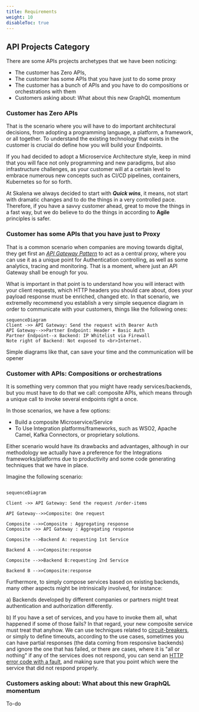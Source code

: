 ```yaml
---
title: Requirements
weight: 10
disableToc: true
---
```


## API Projects Category

There are some APIs projects archetypes that we have been noticing:

- The customer has Zero APIs,
- The customer has some APIs that you have just to do some proxy
- The customer has a bunch of APIs and you have to do compositions or orchestrations with them
- Customers asking about: What about this new GraphQL momentum

### Customer has Zero APIs

That is the scenario where you will have to do important architectural decisions, from adopting a programming language, a platform, a framework, or all together.
To understand the existing technology that exists in the customer is crucial do define how you will build your Endpoints.

If you had decided to adopt a Microservice Architecture style, keep in mind that you will face not only programming and new paradigms, but also infrastructure challenges, as your customer will at a certain level to embrace numerous new concepts such as CI/CD pipelines, containers, Kubernetes so for so forth.

At Skalena we always decided to start with **_Quick wins_**, it means, not start with dramatic changes and to do the things in a very controlled pace. Therefore, if you have a savvy customer ahead, great to move the things in a fast way, but we do believe to do the things in according to **Agile** principles is safer.

### Customer has some APIs that you have just to Proxy

That is a common scenario when companies are moving towards digital, they get first an _[API Gateway Pattern](https://microservices.io/patterns/apigateway.html)_ to act as a central proxy, where you can use it as a unique point for Authentication controlling, as well as some analytics, tracing and monitoring. That is a moment, where just an API Gateway shall be enough for you.

What is important in that point is to understand how you will interact with your client requests, which HTTP headers you should care about, does your payload response must be enriched, changed etc. In that scenario, we extremelly recommend you establish a very simple sequence diagram in order to communicate with your customers, things like the following ones:

```mermaid
sequenceDiagram
Client ->> API Gateway: Send the request with Bearer Auth
API Gateway-->>Partner Endpoint: Header + Basic Auth
Partner Endpoint--x Backend: IP Whitelist via Firewall
Note right of Backend: Not exposed to <br>Internet.

```

Simple diagrams like that, can save your time and the communication will be opener

### Customer with APIs: Compositions or orchestrations

It is something very common that you might have ready services/backends, but you must have to do that we call: composite APIs, which means through a unique call to invoke several endpoints right a once.

In those scenarios, we have a few options:

- Build a composite Microservice/Service
- To Use Integration platforms/frameworks, such as WSO2, Apache Camel, Kafka Connectors, or proprietary solutions.

Either scenario would have its drawbacks and advantages, although in our methodology we actually have a preference for the Integrations frameworks/platforms due to productivity and some code generating techniques that we have in place.

Imagine the following scenario:

```mermaid

sequenceDiagram

Client ->> API Gateway: Send the request /order-items

API Gateway-->>Composite: One request

Composite -->>Composite : Aggregating response
Composite ->> API Gateway : Aggregating response

Composite -->Backend A: requesting 1st Service

Backend A -->>Composite:response

Composite -->>Backend B:requesting 2nd Service

Backend B -->>Composite:response
```

Furthermore, to simply compose services based on existing backends, many other aspects might be intrinsically involved, for instance:

a) Backends developed by different companies or partners might treat authentication and authorization differently.

b) If you have a set of services, and you have to invoke them all, what happened if some of those fails? In that regard, your new composite service must treat that anyhow. We can use techniques related to [circuit-breakers](https://microservices.io/patterns/reliability/circuit-breaker.html), or simply to define timeouts, according to the use cases, sometimes you can have partial responses (the data coming from responsive backends) and ignore the one that has failed, or there are cases, where it is "all or nothing" if any of the services does not respond, you can send an [HTTP error code with a fault](https://www.restapitutorial.com/httpstatuscodes.html#), and making sure that you point which were the service that did not respond properly.

### Customers asking about: What about this new GraphQL momentum

To-do
